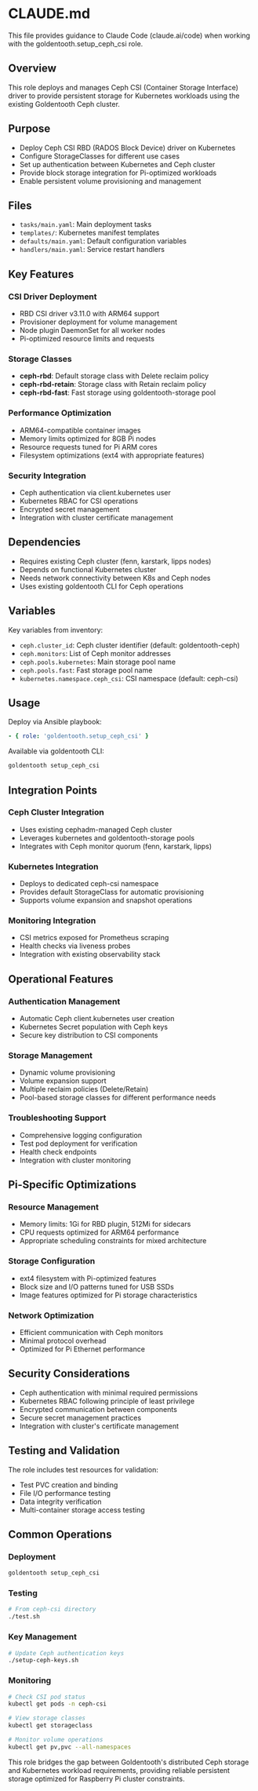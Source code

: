 # CLAUDE.md

This file provides guidance to Claude Code (claude.ai/code) when working with the goldentooth.setup_ceph_csi role.

## Overview

This role deploys and manages Ceph CSI (Container Storage Interface) driver to provide persistent storage for Kubernetes workloads using the existing Goldentooth Ceph cluster.

## Purpose

- Deploy Ceph CSI RBD (RADOS Block Device) driver on Kubernetes
- Configure StorageClasses for different use cases
- Set up authentication between Kubernetes and Ceph cluster
- Provide block storage integration for Pi-optimized workloads
- Enable persistent volume provisioning and management

## Files

- `tasks/main.yaml`: Main deployment tasks
- `templates/`: Kubernetes manifest templates
- `defaults/main.yaml`: Default configuration variables
- `handlers/main.yaml`: Service restart handlers

## Key Features

### CSI Driver Deployment
- RBD CSI driver v3.11.0 with ARM64 support
- Provisioner deployment for volume management
- Node plugin DaemonSet for all worker nodes
- Pi-optimized resource limits and requests

### Storage Classes
- **ceph-rbd**: Default storage class with Delete reclaim policy
- **ceph-rbd-retain**: Storage class with Retain reclaim policy
- **ceph-rbd-fast**: Fast storage using goldentooth-storage pool

### Performance Optimization
- ARM64-compatible container images
- Memory limits optimized for 8GB Pi nodes
- Resource requests tuned for Pi ARM cores
- Filesystem optimizations (ext4 with appropriate features)

### Security Integration
- Ceph authentication via client.kubernetes user
- Kubernetes RBAC for CSI operations
- Encrypted secret management
- Integration with cluster certificate management

## Dependencies

- Requires existing Ceph cluster (fenn, karstark, lipps nodes)
- Depends on functional Kubernetes cluster
- Needs network connectivity between K8s and Ceph nodes
- Uses existing goldentooth CLI for Ceph operations

## Variables

Key variables from inventory:
- `ceph.cluster_id`: Ceph cluster identifier (default: goldentooth-ceph)
- `ceph.monitors`: List of Ceph monitor addresses
- `ceph.pools.kubernetes`: Main storage pool name
- `ceph.pools.fast`: Fast storage pool name
- `kubernetes.namespace.ceph_csi`: CSI namespace (default: ceph-csi)

## Usage

Deploy via Ansible playbook:
```yaml
- { role: 'goldentooth.setup_ceph_csi' }
```

Available via goldentooth CLI:
```bash
goldentooth setup_ceph_csi
```

## Integration Points

### Ceph Cluster Integration
- Uses existing cephadm-managed Ceph cluster
- Leverages kubernetes and goldentooth-storage pools
- Integrates with Ceph monitor quorum (fenn, karstark, lipps)

### Kubernetes Integration
- Deploys to dedicated ceph-csi namespace
- Provides default StorageClass for automatic provisioning
- Supports volume expansion and snapshot operations

### Monitoring Integration
- CSI metrics exposed for Prometheus scraping
- Health checks via liveness probes
- Integration with existing observability stack

## Operational Features

### Authentication Management
- Automatic Ceph client.kubernetes user creation
- Kubernetes Secret population with Ceph keys
- Secure key distribution to CSI components

### Storage Management
- Dynamic volume provisioning
- Volume expansion support
- Multiple reclaim policies (Delete/Retain)
- Pool-based storage classes for different performance needs

### Troubleshooting Support
- Comprehensive logging configuration
- Test pod deployment for verification
- Health check endpoints
- Integration with cluster monitoring

## Pi-Specific Optimizations

### Resource Management
- Memory limits: 1Gi for RBD plugin, 512Mi for sidecars
- CPU requests optimized for ARM64 performance
- Appropriate scheduling constraints for mixed architecture

### Storage Configuration
- ext4 filesystem with Pi-optimized features
- Block size and I/O patterns tuned for USB SSDs
- Image features optimized for Pi storage characteristics

### Network Optimization
- Efficient communication with Ceph monitors
- Minimal protocol overhead
- Optimized for Pi Ethernet performance

## Security Considerations

- Ceph authentication with minimal required permissions
- Kubernetes RBAC following principle of least privilege
- Encrypted communication between components
- Secure secret management practices
- Integration with cluster's certificate management

## Testing and Validation

The role includes test resources for validation:
- Test PVC creation and binding
- File I/O performance testing
- Data integrity verification
- Multi-container storage access testing

## Common Operations

### Deployment
```bash
goldentooth setup_ceph_csi
```

### Testing
```bash
# From ceph-csi directory
./test.sh
```

### Key Management
```bash
# Update Ceph authentication keys
./setup-ceph-keys.sh
```

### Monitoring
```bash
# Check CSI pod status
kubectl get pods -n ceph-csi

# View storage classes
kubectl get storageclass

# Monitor volume operations
kubectl get pv,pvc --all-namespaces
```

This role bridges the gap between Goldentooth's distributed Ceph storage and Kubernetes workload requirements, providing reliable persistent storage optimized for Raspberry Pi cluster constraints.